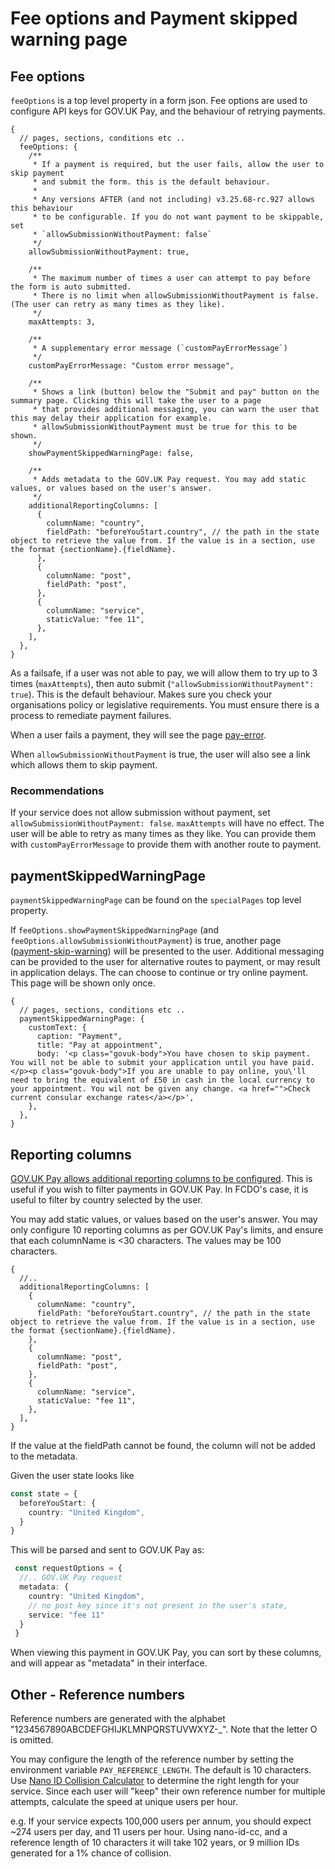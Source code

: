 # Fee options and Payment skipped warning page

## Fee options

`feeOptions` is a top level property in a form json. Fee options are used to configure API keys for GOV.UK Pay, and the behaviour of retrying payments.

```json5
{
  // pages, sections, conditions etc ..
  feeOptions: {
    /**
     * If a payment is required, but the user fails, allow the user to skip payment
     * and submit the form. this is the default behaviour.
     *
     * Any versions AFTER (and not including) v3.25.68-rc.927 allows this behaviour
     * to be configurable. If you do not want payment to be skippable, set
     * `allowSubmissionWithoutPayment: false`
     */
    allowSubmissionWithoutPayment: true,

    /**
     * The maximum number of times a user can attempt to pay before the form is auto submitted.
     * There is no limit when allowSubmissionWithoutPayment is false. (The user can retry as many times as they like).
     */
    maxAttempts: 3,

    /**
     * A supplementary error message (`customPayErrorMessage`)
     */
    customPayErrorMessage: "Custom error message",

    /**
     * Shows a link (button) below the "Submit and pay" button on the summary page. Clicking this will take the user to a page
     * that provides additional messaging, you can warn the user that this may delay their application for example.
     * allowSubmissionWithoutPayment must be true for this to be shown.
     */
    showPaymentSkippedWarningPage: false,

    /**
     * Adds metadata to the GOV.UK Pay request. You may add static values, or values based on the user's answer.
     */
    additionalReportingColumns: [
      {
        columnName: "country",
        fieldPath: "beforeYouStart.country", // the path in the state object to retrieve the value from. If the value is in a section, use the format {sectionName}.{fieldName}.
      },
      {
        columnName: "post",
        fieldPath: "post",
      },
      {
        columnName: "service",
        staticValue: "fee 11",
      },
    ],
  },
}
```

As a failsafe, if a user was not able to pay, we will allow them to try up to 3 times (`maxAttempts`), then auto submit (`"allowSubmissionWithoutPayment": true`).
This is the default behaviour. Makes sure you check your organisations policy or legislative requirements. You must ensure there is a process to remediate payment failures.

When a user fails a payment, they will see the page [pay-error](./../../runner/src/server/views/pay-error.html).

When `allowSubmissionWithoutPayment` is true, the user will also see a link which allows them to skip payment.

### Recommendations

If your service does not allow submission without payment, set
`allowSubmissionWithoutPayment: false`. `maxAttempts` will have no effect. The user will be able to retry as many times as they like.
You can provide them with `customPayErrorMessage` to provide them with another route to payment.

## paymentSkippedWarningPage

`paymentSkippedWarningPage` can be found on the `specialPages` top level property.

If `feeOptions.showPaymentSkippedWarningPage` (and `feeOptions.allowSubmissionWithoutPayment`) is true,
another page ([payment-skip-warning](./../../runner/src/server/views/payment-skip-warning.html)) will be presented to the user.
Additional messaging can be provided to the user for alternative routes to payment, or may result in application delays.
The can choose to continue or try online payment. This page will be shown only once.

```json5
{
  // pages, sections, conditions etc ..
  paymentSkippedWarningPage: {
    customText: {
      caption: "Payment",
      title: "Pay at appointment",
      body: '<p class="govuk-body">You have chosen to skip payment. You will not be able to submit your application until you have paid.</p><p class="govuk-body">If you are unable to pay online, you\'ll need to bring the equivalent of £50 in cash in the local currency to your appointment. You wil not be given any change. <a href="">Check current consular exchange rates</a></p>',
    },
  },
}
```

## Reporting columns

[GOV.UK Pay allows additional reporting columns to be configured](https://docs.payments.service.gov.uk/api_reference/create_a_payment_reference/#json-body-parameters-for-39-create-a-payment-39).
This is useful if you wish to filter payments in GOV.UK Pay. In FCDO's case, it is useful to filter by country selected by the user.

You may add static values, or values based on the user's answer. You may only configure 10 reporting columns as per
GOV.UK Pay's limits, and ensure that each columnName is <30 characters. The values may be 100 characters.

```json5
{
  //..
  additionalReportingColumns: [
    {
      columnName: "country",
      fieldPath: "beforeYouStart.country", // the path in the state object to retrieve the value from. If the value is in a section, use the format {sectionName}.{fieldName}.
    },
    {
      columnName: "post",
      fieldPath: "post",
    },
    {
      columnName: "service",
      staticValue: "fee 11",
    },
  ],
}
```

If the value at the fieldPath cannot be found, the column will not be added to the metadata.

Given the user state looks like

```.ts
const state = {
  beforeYouStart: {
    country: "United Kingdom",
  }
}
```

This will be parsed and sent to GOV.UK Pay as:

```.ts
 const requestOptions = {
  //.. GOV.UK Pay request
  metadata: {
    country: "United Kingdom",
    // no post key since it's not present in the user's state,
    service: "fee 11"
  }
 }
```

When viewing this payment in GOV.UK Pay, you can sort by these columns, and will appear as "metadata" in their interface.

## Other - Reference numbers

Reference numbers are generated with the alphabet "1234567890ABCDEFGHIJKLMNPQRSTUVWXYZ-_". Note that the letter O is omitted.

You may configure the length of the reference number by setting the environment variable `PAY_REFERENCE_LENGTH`. The default is 10 characters. 
Use [Nano ID Collision Calculator](https://zelark.github.io/nano-id-cc/) to determine the right length for your service. 
Since each user will "keep" their own reference number for multiple attempts, calculate the speed at unique users per hour. 

e.g. If your service expects 100,000 users per annum, you should expect ~274 users per day, and 11 users per hour. 
Using nano-id-cc, and a reference length of 10 characters it will take 102 years, or 9 million IDs generated for a 1% chance of collision.


